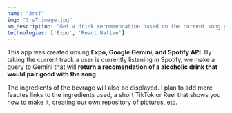 ```yaml
---
name: "3rsT"
img: "3rsT_image.jpg"
sm_description: "Get a drink recommendation based on the current song you are lsitening in spotify."
technologies: ['Expo', 'React Native']
---
```


This app was created unsing **Expo, Google Gemini, and Spotify API**. By taking the current track a user is currently listening in Spotify, we make a query to Gemini that will **return a recomendation of a alcoholic drink that would pair good with the song**. 

The ingredients of the bevrage will also be displayed. I plan to add more feautes links to the ingredients used, a short TikTok or Reel that shows you how to make it, creating our own repository of pictures, etc. 